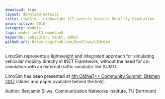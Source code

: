 ```yaml
---
download: true
layout: download-details
title: LimoSim - Lighweight ICT-centric Vehicle Mobility Simulation
years-active: 2016-
category: models
tags: model inet3 omnetpp5
keywords: vehicular, vanet, adhoc
github-url: https://github.com/BenSliwa/LIMoSim
---
```


LimoSim represents a lightweight and integrated approach for simulating
vehicular mobility directly in INET Framework, without the need for
co-simulation with an external traffic simulator like SUMO.

LimoSim has been presented at
[4th OMNeT++ Community Summit, Bremen 2017](https://summit.omnetpp.org/archive/2017/)
(slides and paper available behind the link).

Author: Benjamin Sliwa, Communication Networks Institute, TU Dortmund
